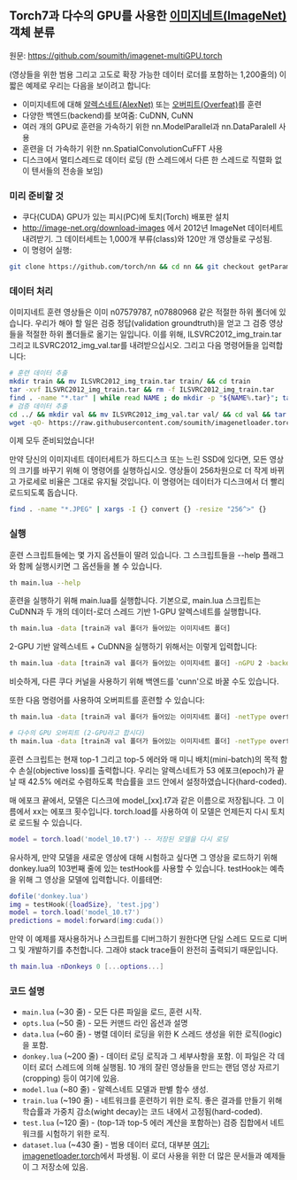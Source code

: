 ## Torch7과 다수의 GPU를 사용한 [이미지네트(ImageNet)](http://image-net.org/download-images) 객체 분류

원문: https://github.com/soumith/imagenet-multiGPU.torch

(영상들을 위한 범용 그리고 고도로 확장 가능한 데이터 로더를 포함하는 1,200줄의) 이 짧은 예제로 우리는 다음을 보이려고 합니다:
- 이미지네트에 대해 [알렉스네트(AlexNet)](http://papers.nips.cc/paper/4824-imagenet-classification-with-deep-convolutional-neural-networks) 또는 [오버피트(Overfeat)](http://arxiv.org/abs/1312.6229)를 훈련
- 다양한 백엔드(backend)를 보여줌: CuDNN, CuNN
- 여러 개의 GPU로 훈련을 가속하기 위한 nn.ModelParallel과 nn.DataParalell 사용
- 훈련을 더 가속하기 위한 nn.SpatialConvolutionCuFFT 사용
- 디스크에서 멀티스레드로 데이터 로딩 (한 스레드에서 다른 한 스레드로 직렬화 없이 텐서들의 전송을 보임)

### 미리 준비할 것
- 쿠다(CUDA) GPU가 있는 피시(PC)에 토치(Torch) 배포판 설치
- http://image-net.org/download-images 에서 2012년 ImageNet 데이터세트 내려받기. 그 데이터세트는 1,000개 부류(class)와 120만 개 영상들로 구성됨.
- 이 명령어 실행:
```bash
git clone https://github.com/torch/nn && cd nn && git checkout getParamsByDevice && luarocks make rocks/nn-scm-1.rockspec
```

### 데이터 처리
이미지네트 훈련 영상들은 이미 n07579787, n07880968 같은 적절한 하위 폴더에 있습니다. 우리가 해야 할 일은 검증 정답(validation groundtruth)을 얻고 그 검증 영상들을 적절한 하위 폴더들로 옮기는 일입니다. 이를 위해, ILSVRC2012_img_train.tar 그리고 ILSVRC2012_img_val.tar를 내려받으십시오. 그리고 다음 명령어들을 입력합니다:

```bash
# 훈련 데이터 추출
mkdir train && mv ILSVRC2012_img_train.tar train/ && cd train
tar -xvf ILSVRC2012_img_train.tar && rm -f ILSVRC2012_img_train.tar
find . -name "*.tar" | while read NAME ; do mkdir -p "${NAME%.tar}"; tar -xvf "${NAME}" -C "${NAME%.tar}"; rm -f "${NAME}"; done
# 검증 데이터 추출
cd ../ && mkdir val && mv ILSVRC2012_img_val.tar val/ && cd val && tar -xvf ILSVRC2012_img_val.tar
wget -qO- https://raw.githubusercontent.com/soumith/imagenetloader.torch/master/valprep.sh | bash
```

이제 모두 준비되었습니다!

만약 당신의 이미지네트 데이터세트가 하드디스크 또는 느린 SSD에 있다면, 모든 영상의 크기를 바꾸기 위해 이 명령어를 실행하십시오. 영상들이 256차원으로 더 작게 바뀌고 가로세로 비율은 그대로 유지될 것입니다. 이 명령어는 데이터가 디스크에서 더 빨리 로드되도록 돕습니다.

```bash
find . -name "*.JPEG" | xargs -I {} convert {} -resize "256^>" {}
```

### 실행
훈련 스크립트들에는 몇 가지 옵션들이 딸려 있습니다. 그 스크립트들을 --help 플래그와 함께 실행시키면 그 옵션들을 볼 수 있습니다. 
```bash
th main.lua --help
```

훈련을 실행하기 위해 main.lua를 실행합니다.
기본으로, main.lua 스크립트는 CuDNN과 두 개의 데이터-로더 스레드 기반 1-GPU 알렉스네트를 실행합니다.
```bash
th main.lua -data [train과 val 폴더가 들어있는 이미지네트 폴더]
```

2-GPU 기반 알렉스네트 + CuDNN을 실행하기 위해서는 이렇게 입력합니다:
```bash
th main.lua -data [train과 val 폴더가 들어있는 이미지네트 폴더] -nGPU 2 -backend cudnn -netType alexnet
```
비슷하게, 다른 쿠다 커널을 사용하기 위해 백엔드를 'cunn'으로 바꿀 수도 있습니다. 

또한 다음 명령어를 사용하여 오버피트를 훈련할 수 있습니다:
```bash
th main.lua -data [train과 val 폴더가 들어있는 이미지네트 폴더] -netType overfeat

# 다수의 GPU 오버피트 (2-GPU라고 합시다)
th main.lua -data [train과 val 폴더가 들어있는 이미지네트 폴더] -netType overfeat -nGPU 2
```

훈련 스크립트는 현재 top-1 그리고 top-5 에러와 매 미니 배치(mini-batch)의 목적 함수 손실(objective loss)를 출력합니다.
우리는 알렉스네트가 53 에포크(epoch)가 끝날 때 42.5% 에러로 수렴하도록 학습률을 코드 안에서 설정하였습니다(hard-coded).

매 에포크 끝에서, 모델은 디스크에 model_[xx].t7과 같은 이름으로 저장됩니다. 그 이름에서 xx는 에포크 횟수입니다.
torch.load를 사용하여 이 모델은 언제든지 다시 토치로 로드될 수 있습니다.
```lua
model = torch.load('model_10.t7') -- 저장된 모델을 다시 로딩
```

유사하게, 만약 모델을 새로운 영상에 대해 시험하고 싶다면 그 영상을 로드하기 위해 donkey.lua의 103번째 줄에 있는 testHook를 사용할 수 있습니다. testHook는 예측을 위해 그 영상을 모델에 입력합니다. 이를테면:
```lua
dofile('donkey.lua')
img = testHook({loadSize}, 'test.jpg')
model = torch.load('model_10.t7')
predictions = model:forward(img:cuda())
```

만약 이 예제를 재사용하거나 스크립트를 디버그하기 원한다면 단일 스레드 모드로 디버그 및 개발하기를 추천합니다. 그래야 stack trace들이 완전히 출력되기 때문입니다.
```lua
th main.lua -nDonkeys 0 [...options...]
```

### 코드 설명
- `main.lua` (~30 줄) - 모든 다른 파일을 로드, 훈련 시작.
- `opts.lua` (~50 줄) - 모든 커맨드 라인 옵션과 설명
- `data.lua` (~60 줄) - 병렬 데이터 로딩을 위한 K 스레드 생성을 위한 로직(logic)을 포함.
- `donkey.lua` (~200 줄) - 데이터 로딩 로직과 그 세부사항을 포함. 이 파일은 각 데이터 로더 스레드에 의해 실행됨. 10 개의 잘린 영상들을 만드는 랜덤 영상 자르기(cropping) 등이 여기에 있음.
- `model.lua` (~80 줄) - 알렉스네트 모델과 판별 함수 생성.
- `train.lua` (~190 줄) - 네트워크를 훈련하기 위한 로직. 좋은 결과를 만들기 위해 학습률과 가중치 감소(wight decay)는 코드 내에서 고정됨(hard-coded).
- `test.lua` (~120 줄) - (top-1과 top-5 에러 계산을 포함하는) 검증 집합에서 네트워크를 시험하기 위한 로직.
- `dataset.lua` (~430 줄) - 범용 데이터 로더, 대부분 [여기: imagenetloader.torch](https://github.com/soumith/imagenetloader.torch)에서 파생됨. 이 로더 사용을 위한 더 많은 문서들과 예제들이 그 저장소에 있음.
